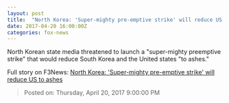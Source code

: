 ```yaml
---
layout: post
title:  "North Korea: 'Super-mighty pre-emptive strike' will reduce US to ashes"
date: 2017-04-20 16:00:00Z
categories: fox-news
---
```


North Korean state media threatened to launch a "super-mighty preemptive strike" that would reduce South Korea and the United states "to ashes."


Full story on F3News: [North Korea: 'Super-mighty pre-emptive strike' will reduce US to ashes](http://www.f3nws.com/n/cgQJXE)

> Posted on: Thursday, April 20, 2017 9:00:00 PM

